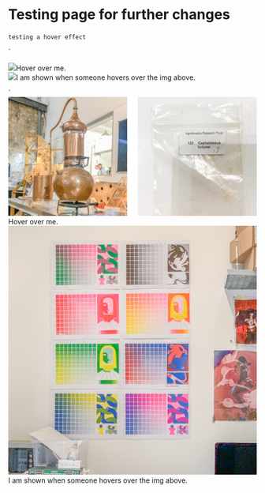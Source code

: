 # Testing page for further changes

`testing a hover effect`

`<div>
    <img src="/your/path/to/img" class="effect">Hover over me.</div>
    <img src="/your/path/to/img" class="hide">I am shown when someone hovers over the img above.</div>
</div>`

<div>
    <img src="/docs/images/Bearbeitet/essentialOil.png" style='effect'>Hover over me.</img>
    <img src="/docs/images/Bearbeitet/IMG_8589.jpg" class="hide">I am shown when someone hovers over the img above.</img>
</div>
